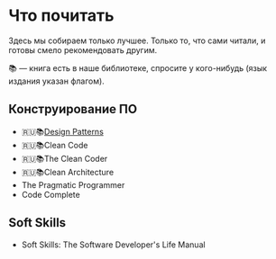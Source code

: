 # Что почитать

Здесь мы собираем только лучшее. Только то, что сами читали, и готовы смело рекомендовать другим.

📚 — книга есть в наше библиотеке, спросите у кого-нибудь (язык издания указан флагом).

## Конструирование ПО
+ 🇷🇺📚[Design Patterns](https://ru.wikipedia.org/wiki/Design_Patterns)
+ 🇷🇺📚Clean Code
+ 🇷🇺📚The Clean Coder
+ 🇷🇺📚Clean Architecture
+ The Pragmatic Programmer
+ Code Complete

## Soft Skills
+ Soft Skills: The Software Developer's Life Manual
